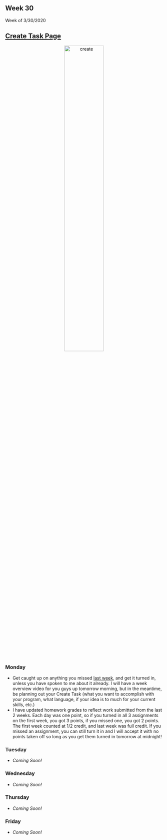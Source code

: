 <meta http-equiv="refresh" content="300"/>


## Week 30  
Week of 3/30/2020  

## [Create Task Page](/ap/units/pt/create)

<div style="text-align:center">
<img src="https://assets.justinmind.com/wp-content/uploads/2019/03/ux-workflow.png" alt="create" width="50%">
</div>

### Monday  
* Get caught up on anything you missed [last week](/ap/weeks/week29), and get it turned in, unless you have spoken to me about it already. I will have a week overview video for you guys up tomorrow morning, but in the meantime, be planning out your Create Task (what you want to accomplish with your program, what language, if your idea is to much for your current skills, etc.)
* I have updated homework grades to reflect work submitted from the last 2 weeks. Each day was one point, so if you turned in all 3 assignments on the first week, you got 3 points, if you missed one, you got 2 points. The first week counted at 1/2 credit, and last week was full credit. If you missed an assignment, you can still turn it in and I will accept it with no points taken off so long as you get them turned in tomorrow at midnight!

### Tuesday  
* *Coming Soon!*

### Wednesday  
* *Coming Soon!*

### Thursday  
* *Coming Soon!*

### Friday  
* *Coming Soon!*